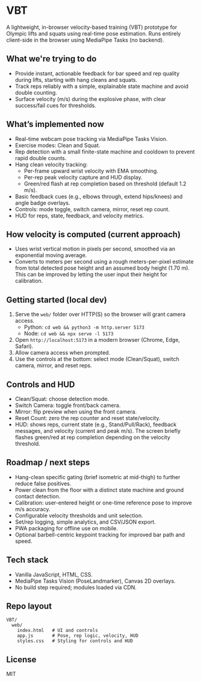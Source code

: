 # VBT

A lightweight, in-browser velocity-based training (VBT) prototype for Olympic lifts and squats using real-time pose estimation. Runs entirely client-side in the browser using MediaPipe Tasks (no backend).

## What we're trying to do
- Provide instant, actionable feedback for bar speed and rep quality during lifts, starting with hang cleans and squats.
- Track reps reliably with a simple, explainable state machine and avoid double counting.
- Surface velocity (m/s) during the explosive phase, with clear success/fail cues for thresholds.

## What’s implemented now
- Real-time webcam pose tracking via MediaPipe Tasks Vision.
- Exercise modes: Clean and Squat.
- Rep detection with a small finite-state machine and cooldown to prevent rapid double counts.
- Hang clean velocity tracking:
  - Per-frame upward wrist velocity with EMA smoothing.
  - Per-rep peak velocity capture and HUD display.
  - Green/red flash at rep completion based on threshold (default 1.2 m/s).
- Basic feedback cues (e.g., elbows through, extend hips/knees) and angle badge overlays.
- Controls: mode toggle, switch camera, mirror, reset rep count.
- HUD for reps, state, feedback, and velocity metrics.

## How velocity is computed (current approach)
- Uses wrist vertical motion in pixels per second, smoothed via an exponential moving average.
- Converts to meters per second using a rough meters-per-pixel estimate from total detected pose height and an assumed body height (1.70 m). This can be improved by letting the user input their height for calibration.

## Getting started (local dev)
1. Serve the `web/` folder over HTTP(S) so the browser will grant camera access.
   - Python: `cd web && python3 -m http.server 5173`
   - Node: `cd web && npx serve -l 5173`
2. Open `http://localhost:5173` in a modern browser (Chrome, Edge, Safari).
3. Allow camera access when prompted.
4. Use the controls at the bottom: select mode (Clean/Squat), switch camera, mirror, and reset reps.

## Controls and HUD
- Clean/Squat: choose detection mode.
- Switch Camera: toggle front/back camera.
- Mirror: flip preview when using the front camera.
- Reset Count: zero the rep counter and reset state/velocity.
- HUD: shows reps, current state (e.g., Stand/Pull/Rack), feedback messages, and velocity (current and peak m/s). The screen briefly flashes green/red at rep completion depending on the velocity threshold.

## Roadmap / next steps
- Hang-clean specific gating (brief isometric at mid-thigh) to further reduce false positives.
- Power clean from the floor with a distinct state machine and ground contact detection.
- Calibration: user-entered height or one-time reference pose to improve m/s accuracy.
- Configurable velocity thresholds and unit selection.
- Set/rep logging, simple analytics, and CSV/JSON export.
- PWA packaging for offline use on mobile.
- Optional barbell-centric keypoint tracking for improved bar path and speed.

## Tech stack
- Vanilla JavaScript, HTML, CSS.
- MediaPipe Tasks Vision (PoseLandmarker), Canvas 2D overlays.
- No build step required; modules loaded via CDN.

## Repo layout
```
VBT/
  web/
    index.html   # UI and controls
    app.js       # Pose, rep logic, velocity, HUD
    styles.css   # Styling for controls and HUD
```

## License
MIT